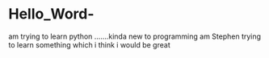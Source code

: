 # Hello_Word-
am trying to learn python .......kinda new to programming 
am Stephen trying to learn something which i think i would be great 
